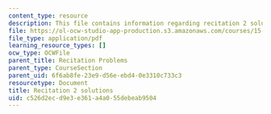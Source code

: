 ```yaml
---
content_type: resource
description: This file contains information regarding recitation 2 solutions.
file: https://ol-ocw-studio-app-production.s3.amazonaws.com/courses/15-053-optimization-methods-in-management-science-spring-2013/c526d2ecd9e3e361a4a055debeab9504_MIT15_053S13_rec02sol.pdf
file_type: application/pdf
learning_resource_types: []
ocw_type: OCWFile
parent_title: Recitation Problems
parent_type: CourseSection
parent_uid: 6f6ab8fe-23e9-d56e-ebd4-0e3310c733c3
resourcetype: Document
title: Recitation 2 solutions
uid: c526d2ec-d9e3-e361-a4a0-55debeab9504
---
```

